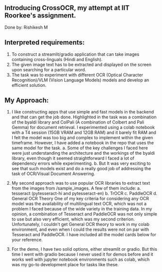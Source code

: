 ## Introducing CrossOCR, my attempt at IIT Roorkee's assignment. 
Done by: Rishikesh M

## Interpreted requirements: 
1. To construct a streamlit/gradio application that can take images containing cross-linguals (Hindi and English).
2. The given image text has to be extracted and displayed on the screen upon searching for a particular word.
3. The task was to experiment with different OCR (Optical Character Recognition)/VLM (Vision Language Models) models and develop an efficient solution.

## My Approach: 
1. I like constructing apps that use simple and fast models in the backend and that can get the job done. Highlighted in the task was a combination of the byaldi library and ColPali (A combination of Colbert and Pali Gemma) for document retrieval. I experimented using a colab notebook with a T4 session (15GB VRAM and 12GB RAM) and it barely fit RAM and I felt the model was too big and complex to implement within the given timeframe. However, I have added a notebook in the repo that uses the same model for the task.
  a. Some of the key challenges I faced here were just understanding the architecture and the workings of the byaldi library, even though it seemed straightforward I faced a lot of dependency errors while experimenting.
  b. But It was very exciting to see that such models exist and do a really good job of addressing the task of OCR/Visual Document Answering.

2. My second approach was to use popular OCR libraries to extract text from the images from /sample_images. A few of them include:
  a. tesseract (pytesseract-hi and pytesseract-en) 
  b. TrOCR
  c. PaddleOCR
  d. General OCR Theory
One of my key criteria for considering any OCR model was the availability of multilingual text OCR, which was not a problem I faced because of the wide variety in the training data. In my opinion, a combination of Tesseract and PaddleOCR was not only simple to use but also very efficient, which was my second criterion. Unfortunately, I couldn't get General OCR theory to work in my colab environment, and even when I could the results were not on par with Tesseract and PaddleOCR. I have included all the model cards below for your reference.

3. For the demo, I have two solid options, either streamlit or gradio. But this time I went with gradio because I never used it for demos before and it works well with jupyter notebook environments such as colab, which was my go-to development place for tasks like these. 
